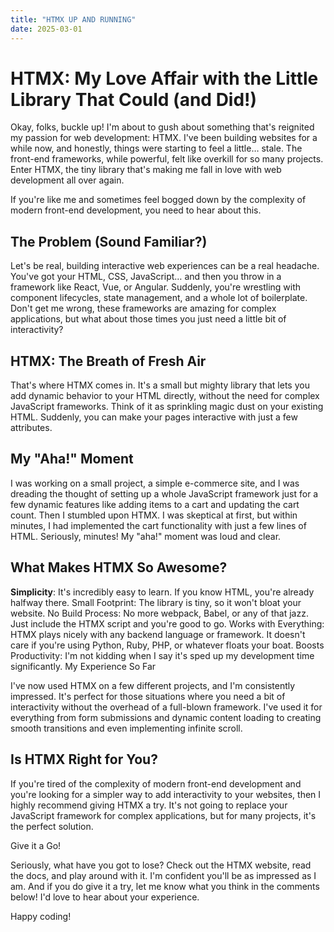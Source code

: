```yaml
---
title: "HTMX UP AND RUNNING"
date: 2025-03-01
---
```

# HTMX: My Love Affair with the Little Library That Could (and Did!)
Okay, folks, buckle up! I'm about to gush about something that's reignited my passion for web development: HTMX.  I've been building websites for a while now, and honestly, things were starting to feel a little… stale.  The front-end frameworks, while powerful, felt like overkill for so many projects.  Enter HTMX, the tiny library that's making me fall in love with web development all over again.

If you're like me and sometimes feel bogged down by the complexity of modern front-end development, you need to hear about this.

## The Problem (Sound Familiar?)

Let's be real, building interactive web experiences can be a real headache.  You've got your HTML, CSS, JavaScript… and then you throw in a framework like React, Vue, or Angular.  Suddenly, you're wrestling with component lifecycles, state management, and a whole lot of boilerplate.  Don't get me wrong, these frameworks are amazing for complex applications, but what about those times you just need a little bit of interactivity?

## HTMX: The Breath of Fresh Air

That's where HTMX comes in.  It's a small but mighty library that lets you add dynamic behavior to your HTML directly, without the need for complex JavaScript frameworks.  Think of it as sprinkling magic dust on your existing HTML.  Suddenly, you can make your pages interactive with just a few attributes.

## My "Aha!" Moment

I was working on a small project, a simple e-commerce site, and I was dreading the thought of setting up a whole JavaScript framework just for a few dynamic features like adding items to a cart and updating the cart count.  Then I stumbled upon HTMX.  I was skeptical at first, but within minutes, I had implemented the cart functionality with just a few lines of HTML.  Seriously, minutes!  My "aha!" moment was loud and clear.

## What Makes HTMX So Awesome?

**Simplicity**: It's incredibly easy to learn. If you know HTML, you're already halfway there.
Small Footprint: The library is tiny, so it won't bloat your website.
No Build Process: No more webpack, Babel, or any of that jazz. Just include the HTMX script and you're good to go.
Works with Everything: HTMX plays nicely with any backend language or framework. It doesn't care if you're using Python, Ruby, PHP, or whatever floats your boat.
Boosts Productivity: I'm not kidding when I say it's sped up my development time significantly.
My Experience So Far

I've now used HTMX on a few different projects, and I'm consistently impressed.  It's perfect for those situations where you need a bit of interactivity without the overhead of a full-blown framework.  I've used it for everything from form submissions and dynamic content loading to creating smooth transitions and even implementing infinite scroll.

## Is HTMX Right for You?

If you're tired of the complexity of modern front-end development and you're looking for a simpler way to add interactivity to your websites, then I highly recommend giving HTMX a try.  It's not going to replace your JavaScript framework for complex applications, but for many projects, it's the perfect solution.

Give it a Go!

Seriously, what have you got to lose?  Check out the HTMX website, read the docs, and play around with it.  I'm confident you'll be as impressed as I am.  And if you do give it a try, let me know what you think in the comments below!  I'd love to hear about your experience.

Happy coding!












